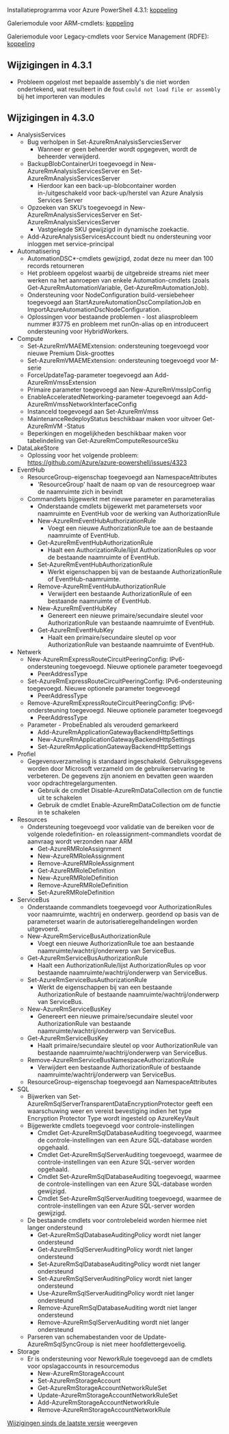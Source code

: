 Installatieprogramma voor Azure PowerShell 4.3.1: [koppeling](https://github.com/Azure/azure-powershell/releases/download/v4.3.1-August2017/azure-powershell.4.3.1.msi)

Galeriemodule voor ARM-cmdlets: [koppeling](https://www.powershellgallery.com/packages/AzureRM/4.3.1)

Galeriemodule voor Legacy-cmdlets voor Service Management (RDFE): [koppeling](https://www.powershellgallery.com/packages/Azure/4.3.1)

## <a name="changes-in-431"></a>Wijzigingen in 4.3.1

- Probleem opgelost met bepaalde assembly's die niet worden ondertekend, wat resulteert in de fout `could not load file or assembly` bij het importeren van modules

## <a name="changes-in-430"></a>Wijzigingen in 4.3.0

* AnalysisServices
    * Bug verholpen in Set-AzureRmAnalysisServciesServer
        - Wanneer er geen beheerder wordt opgegeven, wordt de beheerder verwijderd.
    * BackupBlobContainerUri toegevoegd in New-AzureRmAnalysisServicesServer en Set-AzureRmAnalysisServicesServer
        - Hierdoor kan een back-up-blobcontainer worden in-/uitgeschakeld voor back-up/herstel van Azure Analysis Services Server
    * Opzoeken van SKU’s toegevoegd in New-AzureRmAnalysisServicesServer en Set-AzureRmAnalysisServicesServer
        - Vastgelegde SKU gewijzigd in dynamische zoekactie.
    * Add-AzureAnalysisServicesAccount biedt nu ondersteuning voor inloggen met service-principal
* Automatisering
    * AutomationDSC*-cmdlets gewijzigd, zodat deze nu meer dan 100 records retourneren
    * Het probleem opgelost waarbij de uitgebreide streams niet meer werken na het aanroepen van enkele Automation-cmdlets (zoals Get-AzureRmAutomationVariable, Get-AzureRmAutomationJob).
    * Ondersteuning voor NodeConfiguration build-versiebeheer toegevoegd aan StartAzureAutomationDscCompilationJob en ImportAzureAutomationDscNodeConfiguration.
    * Oplossingen voor bestaande problemen - lost aliasprobleem nummer #3775 en probleem met runOn-alias op en introduceert ondersteuning voor HybridWorkers.
* Compute
    * Set-AzureRmVMAEMExtension: ondersteuning toegevoegd voor nieuwe Premium Disk-groottes
    * Set-AzureRmVMAEMExtension: ondersteuning toegevoegd voor M-serie
    * ForceUpdateTag-parameter toegevoegd aan Add-AzureRmVmssExtension
    * Primaire parameter toegevoegd aan New-AzureRmVmssIpConfig
    * EnableAcceleratedNetworking-parameter toegevoegd aan Add-AzureRmVmssNetworkInterfaceConfig
    * InstanceId toegevoegd aan Set-AzureRmVmss
    * MaintenanceRedeployStatus beschikbaar maken voor uitvoer Get-AzureRmVM -Status
    * Beperkingen en mogelijkheden beschikbaar maken voor tabelindeling van Get-AzureRmComputeResourceSku
* DataLakeStore
    * Oplossing voor het volgende probleem: https://github.com/Azure/azure-powershell/issues/4323
* EventHub
    * ResourceGroup-eigenschap toegevoegd aan NamespaceAttributes
        - 'ResourceGroup' haalt de naam op van de resourcegroep waar de naamruimte zich in bevindt
    * Commandlets bijgewerkt met nieuwe parameter en parameteralias
        - Onderstaande cmdlets bijgewerkt met parametersets voor naamruimte en EventHub voor de werking van AuthorizationRule
        - New-AzureRmEventHubAuthorizationRule
            + Voegt een nieuwe AuthorizationRule toe aan de bestaande naamruimte of EventHub.
        - Get-AzureRmEventHubAuthorizationRule
            + Haalt een AuthorizationRule/lijst AuthorizationRules op voor de bestaande naamruimte of EventHub.
        - Set-AzureRmEventHubAuthorizationRule
            + Werkt eigenschappen bij van de bestaande AuthorizationRule of EventHub-naamruimte.
        - Remove-AzureRmEventHubAuthorizationRule
            + Verwijdert een bestaande AuthorizationRule of een bestaande naamruimte of EventHub.
        - New-AzureRmEventHubKey
            + Genereert een nieuwe primaire/secundaire sleutel voor AuthorizationRule van bestaande naamruimte of EventHub.
        - Get-AzureRmEventHubKey
            + Haalt een primaire/secundaire sleutel op voor AuthorizationRule van bestaande naamruimte of EventHub.
* Netwerk
    * New-AzureRmExpressRouteCircuitPeeringConfig: IPv6-ondersteuning toegevoegd. Nieuwe optionele parameter toegevoegd
        - PeerAddressType
    * Set-AzureRmExpressRouteCircuitPeeringConfig: IPv6-ondersteuning toegevoegd. Nieuwe optionele parameter toegevoegd
        - PeerAddressType
    * Remove-AzureRmExpressRouteCircuitPeeringConfig: IPv6-ondersteuning toegevoegd. Nieuwe optionele parameter toegevoegd
        - PeerAddressType
    * Parameter - ProbeEnabled als verouderd gemarkeerd
        - Add-AzureRmApplicationGatewayBackendHttpSettings
        - New-AzureRmApplicationGatewayBackendHttpSettings
        - Set-AzureRmApplicationGatewayBackendHttpSettings
* Profiel
    * Gegevensverzameling is standaard ingeschakeld. Gebruiksgegevens worden door Microsoft verzameld om de gebruikerservaring te verbeteren. De gegevens zijn anoniem en bevatten geen waarden voor opdrachtregelargumenten.
        - Gebruik de cmdlet Disable-AzureRmDataCollection om de functie uit te schakelen
        - Gebruik de cmdlet Enable-AzureRmDataCollection om de functie in te schakelen
* Resources
    * Ondersteuning toegevoegd voor validatie van de bereiken voor de volgende roledefinition- en roleassignment-commandlets voordat de aanvraag wordt verzonden naar ARM
        - Get-AzureRMRoleAssignment
        - New-AzureRMRoleAssignment
        - Remove-AzureRMRoleAssignment
        - Get-AzureRMRoleDefinition
        - New-AzureRMRoleDefinition
        - Remove-AzureRMRoleDefinition
        - Set-AzureRMRoleDefinition
* ServiceBus
    * Onderstaande commandlets toegevoegd voor AuthorizationRules voor naamruimte, wachtrij en onderwerp. geordend op basis van de parameterset waarin de autorisatieregelhandelingen worden uitgevoerd.
     - New-AzureRmServiceBusAuthorizationRule
       - Voegt een nieuwe AuthorizationRule toe aan bestaande naamruimte/wachtrij/onderwerp van ServiceBus.
     - Get-AzureRmServiceBusAuthorizationRule
       - Haalt een AuthorizationRule/lijst AuthorizationRules op voor bestaande naamruimte/wachtrij/onderwerp van ServiceBus.
     - Set-AzureRmServiceBusAuthorizationRule
       - Werkt de eigenschappen bij van een bestaande AuthorizationRule of bestaande naamruimte/wachtrij/onderwerp van ServiceBus.
     - New-AzureRmServiceBusKey
       - Genereert een nieuwe primaire/secundaire sleutel voor AuthorizationRule van bestaande naamruimte/wachtrij/onderwerp van ServiceBus.
     - Get-AzureRmServiceBusKey
       - Haalt primaire/secundaire sleutel op voor AuthorizationRule van bestaande naamruimte/wachtrij/onderwerp van ServiceBus.
     - Remove-AzureRmServiceBusNamespaceAuthorizationRule
       - Verwijdert een bestaande AuthorizationRule of bestaande naamruimte/wachtrij/onderwerp van ServiceBus.
    * ResourceGroup-eigenschap toegevoegd aan NamespaceAttributes
* SQL
    * Bijwerken van Set-AzureRmSqlServerTransparentDataEncryptionProtector geeft een waarschuwing weer en vereist bevestiging indien het type Encryption Protector Type wordt ingesteld op AzureKeyVault
    * Bijgewerkte cmdlets toegevoegd voor controle-instellingen
        - Cmdlet Get-AzureRmSqlDatabaseAuditing toegevoegd, waarmee de controle-instellingen van een Azure SQL-database worden opgehaald.
        - Cmdlet Get-AzureRmSqlServerAuditing toegevoegd, waarmee de controle-instellingen van een Azure SQL-server worden opgehaald.
        - Cmdlet Set-AzureRmSqlDatabaseAuditing toegevoegd, waarmee de controle-instellingen van een Azure SQL-database worden gewijzigd.
        - Cmdlet Set-AzureRmSqlServerAuditing toegevoegd, waarmee de controle-instellingen van een Azure SQL-server worden gewijzigd.
    * De bestaande cmdlets voor controlebeleid worden hiermee niet langer ondersteund
        - Get-AzureRmSqlDatabaseAuditingPolicy wordt niet langer ondersteund
        - Get-AzureRmSqlServerAuditingPolicy wordt niet langer ondersteund
        - Set-AzureRmSqlDatabaseAuditingPolicy wordt niet langer ondersteund
        - Set-AzureRmSqlServerAuditingPolicy wordt niet langer ondersteund
        - Use-AzureRmSqlServerAuditingPolicy wordt niet langer ondersteund
        - Remove-AzureRmSqlDatabaseAuditing wordt niet langer ondersteund
        - Remove-AzureRmSqlServerAuditing wordt niet langer ondersteund
    * Parseren van schemabestanden voor de Update-AzureRmSqlSyncGroup is niet meer hoofdlettergevoelig.
* Storage
    * Er is ondersteuning voor NeworkRule toegevoegd aan de cmdlets voor opslagaccounts in resourcemodus
        - New-AzureRmStorageAccount
        - Set-AzureRmStorageAccount
        - Get-AzureRmStorageAccountNetworkRuleSet
        - Update-AzureRmStorageAccountNetworkRuleSet
        - Add-AzureRmStorageAccountNetworkRule
        - Remove-AzureRmStorageAccountNetworkRule

[Wijzigingen sinds de laatste versie](https://github.com/Azure/azure-powershell/compare/v4.2.1-July2017...v4.3.1-August2017) weergeven
